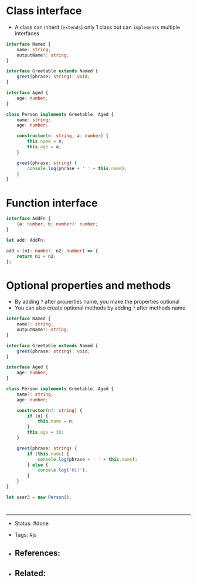 # Class interface
- A class can inherit (`extends`) only 1 class but can `implements` multiple interfaces

```ts
interface Named {
    name: string;
    outputName?: string;
}

interface Greetable extends Named {
    greet(phrase: string): void;
}

interface Aged {
    age: number;
}

class Person implements Greetable, Aged {
    name: string;
    age: number;

    constructor(n: string, a: number) {
        this.name = n;
        this.age = a;
    }

    greet(phrase: string) {
        console.log(phrase + ' ' + this.name);
    }
}
```



# Function interface

```ts
interface AddFn {
    (a: number, b: number): number;
}

let add: AddFn;

add = (n1: number, n2: number) => {
    return n1 + n2;
};
```

# Optional properties and methods

- By adding `?` after properties name, you make the properties optional
- You can also create optional methods by adding `?` after methods name

```ts
interface Named {
    name?: string;
    outputName?: string;
}

interface Greetable extends Named {
    greet(phrase: string): void;
}

interface Aged {
    age: number;
}

class Person implements Greetable, Aged {
    name?: string;
    age: number;

    constructor(n?: string) {
        if (n) {
            this.name = n;
        }
        this.age = 30;
    }

    greet(phrase: string) {
        if (this.name) {
            console.log(phrase + ' ' + this.name);
        } else {
            console.log('Hi!');
        }
    }
}

let user3 = new Person();
```





# 

---
- Status: #done

- Tags: #js

- References:
	- 

- Related:
	- 
